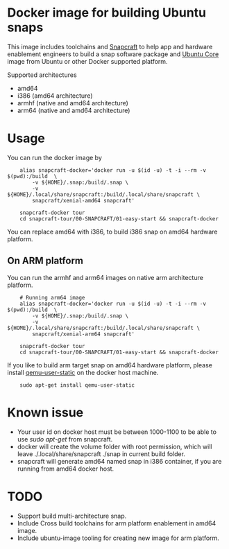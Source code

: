 # Docker image for building Ubuntu snaps

This image includes toolchains and [Snapcraft](https://snapcraft.io) to help app and hardware enablement engineers to build a snap software package and [Ubuntu Core](https://developer.ubuntu.com/en/snappy/) image from Ubuntu or other Docker supported platform.

Supported architectures

* amd64
* i386 (amd64 architecture)
* armhf (native and amd64 architecture)
* arm64 (native and amd64 architecture)

# Usage

You can run the docker image by

        alias snapcraft-docker='docker run -u $(id -u) -t -i --rm -v $(pwd):/build  \
        	-v ${HOME}/.snap:/build/.snap \
        	-v ${HOME}/.local/share/snapcraft:/build/.local/share/snapcraft \
        	snapcraft/xenial-amd64 snapcraft'

        snapcraft-docker tour
        cd snapcraft-tour/00-SNAPCRAFT/01-easy-start && snapcraft-docker

You can replace amd64 with i386, to build i386 snap on amd64 hardware platform.

## On ARM platform

You can run the armhf and arm64 images on native arm architecture platform.

        # Running arm64 image
        alias snapcraft-docker='docker run -u $(id -u) -t -i --rm -v $(pwd):/build  \
        	-v ${HOME}/.snap:/build/.snap \
        	-v ${HOME}/.local/share/snapcraft:/build/.local/share/snapcraft \
        	snapcraft/xenial-arm64 snapcraft'

        snapcraft-docker tour
        cd snapcraft-tour/00-SNAPCRAFT/01-easy-start && snapcraft-docker


If you like to build arm target snap on amd64 hardware platform, please install [qemu-user-static](http://packages.ubuntu.com/qemu-user-static) on the docker host machine.

        sudo apt-get install qemu-user-static

# Known issue
* Your user id on docker host must be between 1000-1100 to be able to use _sudo apt-get_ from snapcraft.
* docker will create the volume folder with root permission, which will leave ./.local/share/snapcraft ./snap in current build folder.
* snapcraft will generate amd64 named snap in i386 container, if you are running from amd64 docker host.

# TODO
* Support build multi-architecture snap.
* Include Cross build toolchains for arm platform enablement in amd64 image.
* Include ubuntu-image tooling for creating new image for arm platform.

